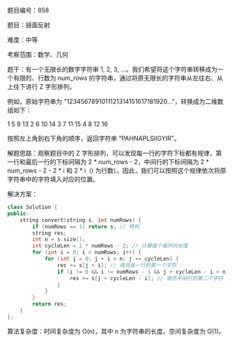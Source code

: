 题目编号：858

题目：镜面反射

难度：中等

考察范围：数学、几何

题干：有一个无限长的数字字符串 1, 2, 3, ...。我们希望将这个字符串转移成为一个有限的、行数为 num_rows 的字符串，通过将原无限长的字符串从左往右、从上往下进行 Z 字形排列。

例如，原始字符串为 "1234567891011121314151617181920..."，转换成为二维数组如下：

1 5 9  13
2 6 10 14
3 7 11 15
4 8 12 16

按照左上角到右下角的顺序，返回字符串 "PAHNAPLSIIGYIR"。

解题思路：观察题目中的 Z 字形排列，可以发现每一行的字符下标都有规律，第一行和最后一行的下标间隔为 2 * num_rows - 2，中间行的下标间隔为 2 * num_rows - 2 - 2 * i 和 2 * i（i 为行数）。因此，我们可以按照这个规律依次将原字符串中的字符填入对应的位置。

解决方案：

```cpp
class Solution {
public:
    string convert(string s, int numRows) {
        if (numRows == 1) return s; // 特判
        string res;
        int n = s.size();
        int cycleLen = 2 * numRows - 2; // 计算每个循环的长度
        for (int i = 0; i < numRows; i++) {
            for (int j = 0; j + i < n; j += cycleLen) {
                res += s[j + i]; // 填充每一行的第一个字符
                if (i != 0 && i != numRows - 1 && j + cycleLen - i < n) {
                    res += s[j + cycleLen - i]; // 填充中间行的第二个字符
                }
            }
        }
        return res;
    }
};
```

算法复杂度：时间复杂度为 O(n)，其中 n 为字符串的长度。空间复杂度为 O(1)。